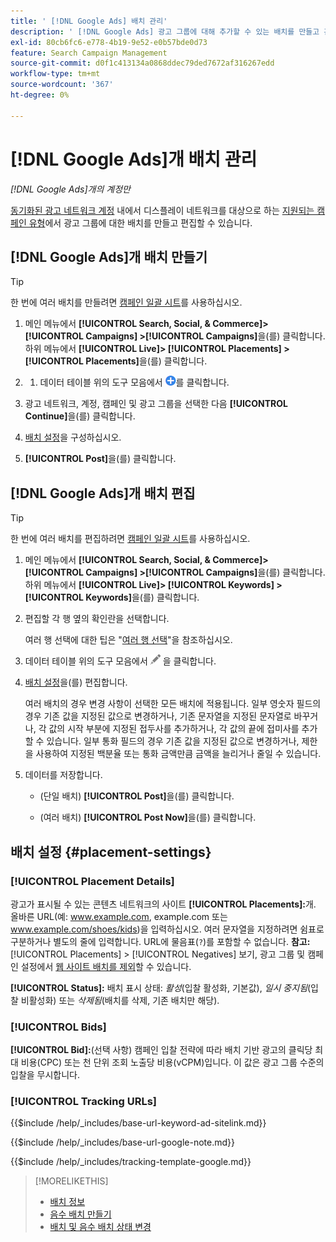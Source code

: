 ```yaml
---
title: ' [!DNL Google Ads] 배치 관리'
description: ' [!DNL Google Ads] 광고 그룹에 대해 추가할 수 있는 배치를 만들고 관리하는 방법을 알아봅니다.'
exl-id: 80cb6fc6-e778-4b19-9e52-e0b57bde0d73
feature: Search Campaign Management
source-git-commit: d0f1c413134a0868ddec79ded7672af316267edd
workflow-type: tm+mt
source-wordcount: '367'
ht-degree: 0%

---
```


# [!DNL Google Ads]개 배치 관리

*[!DNL Google Ads]개의 계정만*

[동기화된 광고 네트워크 계정](/help/search-social-commerce/campaign-management/accounts/ad-network-account-about.md) 내에서 디스플레이 네트워크를 대상으로 하는 [지원되는 캠페인 유형](/help/search-social-commerce/introduction/supported-inventory.md)에서 광고 그룹에 대한 배치를 만들고 편집할 수 있습니다.

## [!DNL Google Ads]개 배치 만들기

>[!TIP]
>
>한 번에 여러 배치를 만들려면 [캠페인 일괄 시트](/help/search-social-commerce/campaign-management/bulksheets/bulksheet-about.md)를 사용하십시오.

1. 메인 메뉴에서 **[!UICONTROL Search, Social, & Commerce]> [!UICONTROL Campaigns] >[!UICONTROL Campaigns]**&#x200B;을(를) 클릭합니다. 하위 메뉴에서 **[!UICONTROL Live]> [!UICONTROL Placements] >[!UICONTROL Placements]**&#x200B;을(를) 클릭합니다.

1. 
   1. 데이터 테이블 위의 도구 모음에서 ![만들기](/help/search-social-commerce/assets/add.png "만들기")를 클릭합니다.

1. 광고 네트워크, 계정, 캠페인 및 광고 그룹을 선택한 다음 **[!UICONTROL Continue]**&#x200B;을(를) 클릭합니다.

1. [배치 설정](#placement-settings)을 구성하십시오.

1. **[!UICONTROL Post]**&#x200B;을(를) 클릭합니다.

## [!DNL Google Ads]개 배치 편집

>[!TIP]
>
>한 번에 여러 배치를 편집하려면 [캠페인 일괄 시트](/help/search-social-commerce/campaign-management/bulksheets/bulksheet-about.md)를 사용하십시오.

1. 메인 메뉴에서 **[!UICONTROL Search, Social, & Commerce]> [!UICONTROL Campaigns] >[!UICONTROL Campaigns]**&#x200B;을(를) 클릭합니다. 하위 메뉴에서 **[!UICONTROL Live]> [!UICONTROL Keywords] >[!UICONTROL Keywords]**&#x200B;을(를) 클릭합니다.

1. 편집할 각 행 옆의 확인란을 선택합니다.

   여러 행 선택에 대한 팁은 &quot;[여러 행 선택](/help/search-social-commerce/common-tasks/navigation-editing-selection/multiple-rows-select.md)&quot;을 참조하십시오.

1. 데이터 테이블 위의 도구 모음에서 ![편집](/help/search-social-commerce/assets/edit.png "편집") 을 클릭합니다.

1. [배치 설정](#placement-settings)을(를) 편집합니다.

   여러 배치의 경우 변경 사항이 선택한 모든 배치에 적용됩니다. 일부 영숫자 필드의 경우 기존 값을 지정된 값으로 변경하거나, 기존 문자열을 지정된 문자열로 바꾸거나, 각 값의 시작 부분에 지정된 접두사를 추가하거나, 각 값의 끝에 접미사를 추가할 수 있습니다. 일부 통화 필드의 경우 기존 값을 지정된 값으로 변경하거나, 제한을 사용하여 지정된 백분율 또는 통화 금액만큼 금액을 늘리거나 줄일 수 있습니다.

1. 데이터를 저장합니다.

   * (단일 배치) **[!UICONTROL Post]**&#x200B;을(를) 클릭합니다.

   * (여러 배치) **[!UICONTROL Post Now]**&#x200B;을(를) 클릭합니다.

## 배치 설정 {#placement-settings}

### [!UICONTROL Placement Details]

광고가 표시될 수 있는 콘텐츠 네트워크의 사이트 **[!UICONTROL Placements]:**&#x200B;개. 올바른 URL(예: www.example.com, example.com 또는 www.example.com/shoes/kids)을 입력하십시오. 여러 문자열을 지정하려면 쉼표로 구분하거나 별도의 줄에 입력합니다. URL에 물음표(`?`)를 포함할 수 없습니다. **참고:** [!UICONTROL Placements] > [!UICONTROL Negatives] 보기, 광고 그룹 및 캠페인 설정에서 [웹 사이트 배치를 제외](placement-negative-create.md)할 수 있습니다.

**[!UICONTROL Status]:** 배치 표시 상태: *활성*(입찰 활성화, 기본값), *일시 중지됨*(입찰 비활성화) 또는 *삭제됨*(배치를 삭제, 기존 배치만 해당).

### [!UICONTROL Bids]

**[!UICONTROL Bid]:**(선택 사항) 캠페인 입찰 전략에 따라 배치 기반 광고의 클릭당 최대 비용(CPC) 또는 천 단위 조회 노출당 비용(vCPM)입니다. 이 값은 광고 그룹 수준의 입찰을 무시합니다.

<!-- If the placement is in a standard optimized portfolio, then the specified bid is applied for one day. Afterward, the optimization capability places bids according to its own calculations. -->

### [!UICONTROL Tracking URLs]

<!-- **[!UICONTROL Base URL]:** -->

{{$include /help/_includes/base-url-keyword-ad-sitelink.md}}

<!-- note -->

{{$include /help/_includes/base-url-google-note.md}}

<!-- **[!UICONTROL Tracking Template]:** -->

{{$include /help/_includes/tracking-template-google.md}}

>[!MORELIKETHIS]
>
>* [배치 정보](placement-about.md)
>* [음수 배치 만들기](placement-negative-create.md)
>* [배치 및 음수 배치 상태 변경](placement-status-edit.md)
